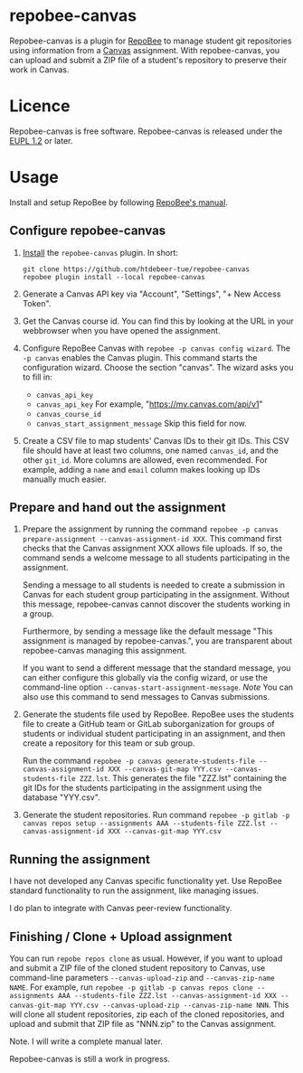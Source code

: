 # repobee-canvas

Repobee-canvas is a plugin for [RepoBee](https://github.com/repobee/repobee) to manage student git repositories using information from a 
[Canvas](https://www.instructure.com/canvas) assignment. With repobee-canvas,
you can upload and submit a ZIP file of a student's repository to preserve
their work in Canvas.

# Licence

Repobee-canvas is free software. Repobee-canvas is released under the [EUPL
1.2](https://joinup.ec.europa.eu/collection/eupl/eupl-text-eupl-12) or later.

# Usage

Install and setup RepoBee by following [RepoBee's
manual](https://docs.repobee.org/en/stable/index.html). 

## Configure repobee-canvas

1.  [Install](https://docs.repobee.org/en/stable/plugins.html#installing-plugins-the-install-action)
    the `repobee-canvas` plugin. In short:

    ```
    git clone https://github.com/htdebeer-tue/repobee-canvas
    repobee plugin install --local repobee-canvas
    ```

2.  Generate a Canvas API key via "Account", "Settings", "+ New Access Token".
3.  Get the Canvas course id. You can find this by looking at the URL in your
    webbrowser when you have opened the assignment.
4.  Configure RepoBee Canvas with `repobee -p canvas config wizard`. The `-p
    canvas` enables the Canvas plugin. This command starts the configuration
    wizard. Choose the section "canvas". The wizard asks you to fill in:

    - `canvas_api_key`
    - `canvas_api_key` For example, "https://my.canvas.com/api/v1"
    - `canvas_course_id`
    - `canvas_start_assignment_message` Skip this field for now.

5.  Create a CSV file to map students' Canvas IDs to their git IDs. This
    CSV file should have at least two columns, one named
    `canvas_id`, and the other `git_id`. More columns are allowed, even
    recommended. For example, adding a `name` and `email` column makes looking
    up IDs manually much easier.

## Prepare and hand out the assignment

1.  Prepare the assignment by running the command `repobee -p canvas prepare-assignment
    --canvas-assignment-id XXX`. This command first checks that the Canvas
    assignment XXX allows file uploads. If so, the command sends a welcome message to all
    students participating in the assignment. 

    Sending a message to all students is needed to create a submission in
    Canvas for each student group participating in the assignment. Without
    this message, repobee-canvas cannot discover the students working in a group.

    Furthermore, by sending a message like the default message "This
    assignment is managed by repobee-canvas.", you are transparent about
    repobee-canvas managing this assignment.

    If you want to send a different message that the standard message, you can
    either configure this globally via the config wizard, or use the
    command-line option `--canvas-start-assignment-message`. *Note* You can
    also use this command to send messages to Canvas submissions.

2.  Generate the students file used by RepoBee. RepoBee uses the students file
    to create a GitHub team or GitLab suborganization for groups of students
    or individual student participating in an assignment, and then create a
    repository for this team or sub group. 

    Run the command `repobee -p canvas generate-students-file
    --canvas-assignment-id XXX --canvas-git-map YYY.csv
    --canvas-students-file ZZZ.lst`. This generates the file
    "ZZZ.lst" containing the git IDs for the students participating in the
    assignment using the database "YYY.csv".
    
3.  Generate the student repositories. Run command `repobee -p gitlab -p
    canvas repos setup --assignments AAA --students-file
    ZZZ.lst --canvas-assignment-id XXX --canvas-git-map
    YYY.csv`


## Running the assignment

I have not developed any Canvas specific functionality yet. Use RepoBee
standard functionality to run the assignment, like managing issues. 

I do plan to integrate with Canvas peer-review functionality.

## Finishing  /  Clone + Upload assignment 

You can run `repobe repos clone` as usual. However, if you want to upload and
submit a ZIP file of the cloned student repository to Canvas, use command-line
parameters `--canvas-upload-zip` and `--canvas-zip-name NAME`. For example,
run `repobee -p gitlab -p canvas repos clone --assignments AAA
--students-file ZZZ.lst --canvas-assignment-id XXX --canvas-git-map
YYY.csv --canvas-upload-zip --canvas-zip-name NNN`. This will clone all
student repositories, zip each of the cloned repositories, and upload and
submit that ZIP file as "NNN.zip" to the Canvas assignment.


Note. I will write a complete manual later.

Repobee-canvas is still a work in progress. 

